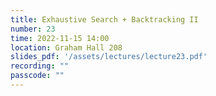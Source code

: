 ```yaml
---
title: Exhaustive Search + Backtracking II
number: 23
time: 2022-11-15 14:00
location: Graham Hall 208
slides_pdf: '/assets/lectures/lecture23.pdf'
recording: ""
passcode: ""
---
```




